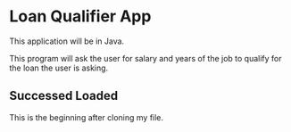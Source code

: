 # Loan Qualifier App

This application will be in Java.

This program will ask the user for 
salary and years of the job to qualify
for the loan the user is asking.

## Successed Loaded

This is the beginning after cloning my file.